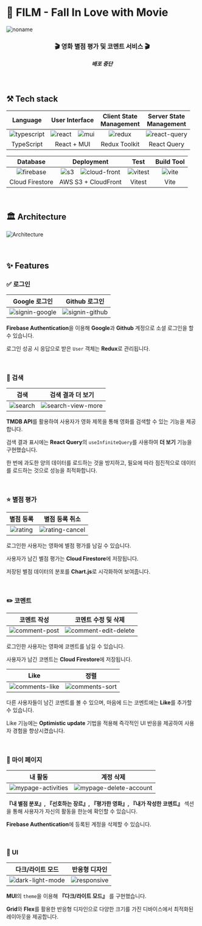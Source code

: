 # 🎥 FILM - Fall In Love with Movie
![noname](https://github.com/donghun-k/fall-in-love-with-movie/assets/60064471/bccd41af-dac3-44ed-9ab3-d3465baa1fac)

<h3 align="center">🎬 영화 별점 평가 및 코멘트 서비스 🎬</h3>
<h5 align="center">배포 중단</h5>
<br/>

## ⚒️ Tech stack
|Language|User Interface|Client State<br>Management|Server State<br>Management|
|:---:|:---:|:---:|:---:|
|![typescript](https://github.com/donghun-k/fall-in-love-with-movie/assets/60064471/c08c5cfd-51c2-4ba7-8e72-3d45a2c7463d)|![react](https://github.com/donghun-k/fall-in-love-with-movie/assets/60064471/88482791-9a28-4a79-8a78-2e9a8e0788aa)&nbsp;&nbsp;&nbsp;&nbsp;![mui](https://github.com/donghun-k/fall-in-love-with-movie/assets/60064471/bb9ed19b-d242-4363-a13e-64be34a9d312)|![redux](https://github.com/donghun-k/fall-in-love-with-movie/assets/60064471/90e3c6c5-e7ae-4fbb-a87e-a0a60f8d50d0)|![react-query](https://github.com/donghun-k/fall-in-love-with-movie/assets/60064471/f3ae2ebe-a4ce-4109-825e-de5006dd147e)|
|TypeScript|React + MUI|Redux Toolkit|React Query|

|Database|Deployment|Test|Build Tool|
|:---:|:---:|:---:|:---:|
|![firebase](https://github.com/donghun-k/fall-in-love-with-movie/assets/60064471/8056df3a-380a-4b18-a45b-7c8a1403efd6)|![s3](https://github.com/donghun-k/fall-in-love-with-movie/assets/60064471/b49c207d-431d-417f-952e-9faa3ba25ef8)&nbsp;&nbsp;&nbsp;&nbsp;![cloud-front](https://github.com/donghun-k/fall-in-love-with-movie/assets/60064471/27e70884-9c1e-4805-b100-a227375549ba)|![vitest](https://github.com/donghun-k/fall-in-love-with-movie/assets/60064471/9eb460f6-253a-4e33-98f7-1047b25c3d30)|![vite](https://github.com/donghun-k/fall-in-love-with-movie/assets/60064471/b515fdc3-b21b-447a-973e-1f8dc30dffec)|
|Cloud Firestore|AWS S3 + CloudFront|Vitest|Vite|
<br/>

## 🏛️ Architecture
![Architecture](https://github.com/donghun-k/fall-in-love-with-movie/assets/60064471/145e27e4-afe9-4205-8894-94560c43cdfd)


<br/>

## ✨ Features
### ✅ 로그인
|Google 로그인|Github 로그인|
|:---:|:---:|
|![signin-google](https://github.com/donghun-k/fall-in-love-with-movie/assets/60064471/e845057b-b56b-4024-ba91-f9e93eda96ef)|![signin-github](https://github.com/donghun-k/fall-in-love-with-movie/assets/60064471/aee8ba0c-cc6a-4039-bc5f-83c4ca11ef30)|

**Firebase Authentication**을 이용해 **Google**과 **Github** 계정으로 소셜 로그인을 할 수 있습니다.

로그인 성공 시 응답으로 받은 `User` 객체는 **Redux**로 관리됩니다. 

<br/>

### 🔎 검색
|검색|검색 결과 더 보기|
|:---:|:---:|
|![search](https://github.com/donghun-k/fall-in-love-with-movie/assets/60064471/516b519e-e0b6-4731-a25b-d464dd882904)|![search-view-more](https://github.com/donghun-k/fall-in-love-with-movie/assets/60064471/5814479c-1781-4dfc-8403-af8b930fe71f)|

**TMDB API**를 활용하여 사용자가 영화 제목을 통해 영화를 검색할 수 있는 기능을 제공합니다.

검색 결과 표시에는 **React Query**의 `useInfiniteQuery`를 사용하여 **더 보기** 기능을 구현했습니다.

한 번에 과도한 양의 데이터를 로드하는 것을 방지하고, 필요에 따라 점진적으로 데이터를 로드하는 것으로 성능을 최적화합니다.

<br/>

### ⭐ 별점 평가
|별점 등록|별점 등록 취소|
|:---:|:---:|
|![rating](https://github.com/donghun-k/fall-in-love-with-movie/assets/60064471/fdc0f775-b747-4567-a2d6-aaa7f6e71f61)|![rating-cancel](https://github.com/donghun-k/fall-in-love-with-movie/assets/60064471/1ec5e8f9-a7aa-4a57-a9cc-77f9962317da)|

로그인한 사용자는 영화에 별점 평가를 남길 수 있습니다.

사용자가 남긴 별점 평가는 **Cloud Firestore**에 저장됩니다.

저장된 별점 데이터의 분포를 **Chart.js**로 시각화하여 보여줍니다.

<br/>

### ✏️ 코멘트
|코멘트 작성|코멘트 수정 및 삭제|
|:---:|:---:|
|![comment-post](https://github.com/donghun-k/fall-in-love-with-movie/assets/60064471/9db676b3-09cf-429b-9b26-08c5b66d93c4)|![comment-edit-delete](https://github.com/donghun-k/fall-in-love-with-movie/assets/60064471/c7d5a73b-5a2b-4454-9df7-201b26be1026)|

로그인한 사용자는 영화에 코멘트를 남길 수 있습니다.

사용자가 남긴 코멘트는 **Cloud Firestore**에 저장됩니다.

|Like|정렬|
|:---:|:---:|
|![comments-like](https://github.com/donghun-k/fall-in-love-with-movie/assets/60064471/29eef57f-2ecd-4b0d-9c59-59cbe44d7983)|![comments-sort](https://github.com/donghun-k/fall-in-love-with-movie/assets/60064471/de86fcc1-1f4d-4664-89bb-1d53ba5176d6)|

다른 사용자들이 남긴 코멘트를 볼 수 있으며, 마음에 드는 코멘트에는 **Like**를 추가할 수 있습니다.

Like 기능에는 **Optimistic update** 기법을 적용해 즉각적인 UI 반응을 제공하여 사용자 경험을 향상시켰습니다.

<br/>

### 👤 마이 페이지
|내 활동|계정 삭제|
|:---:|:---:|
|![mypage-activities](https://github.com/donghun-k/fall-in-love-with-movie/assets/60064471/0e274669-3ba5-4fea-9779-65a6394328aa)|![mypage-delete-account](https://github.com/donghun-k/fall-in-love-with-movie/assets/60064471/f1c12ca6-c8dc-4918-a67a-8c8d7ce17826)|

**『내 별점 분포』, 『선호하는 장르』, 『평가한 영화』, 『내가 작성한 코멘트』** 섹션을 통해 사용자가 자신의 활동을 한눈에 확인할 수 있습니다.

**Firebase Authentication**에 등록된 계정을 삭제할 수 있습니다.

<br/>

### 💄 UI
|다크/라이트 모드|반응형 디자인|
|:---:|:---:|
|![dark-light-mode](https://github.com/donghun-k/fall-in-love-with-movie/assets/60064471/cba19f4f-95e7-4806-b1e0-b832bec0a7ca)|![responsive](https://github.com/donghun-k/fall-in-love-with-movie/assets/60064471/584c8251-0f59-4604-8119-4025e2154ec1)|

**MUI**의 `theme`을 이용해 **『다크/라이트 모드』** 를 구현했습니다.

**Grid**와 **Flex**를 활용한 반응형 디자인으로 다양한 크기를 가진 디바이스에서 최적화된 레이아웃을 제공합니다.
